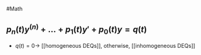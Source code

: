 #Math 
## $p_n(t)y^{(n)}+\ldots+p_1(t)y'+p_0(t)y=q(t)$
* $\displaystyle q(t)=0\rightarrow$ [[homogeneous DEQs]], otherwise, [[inhomogeneous DEQs]]